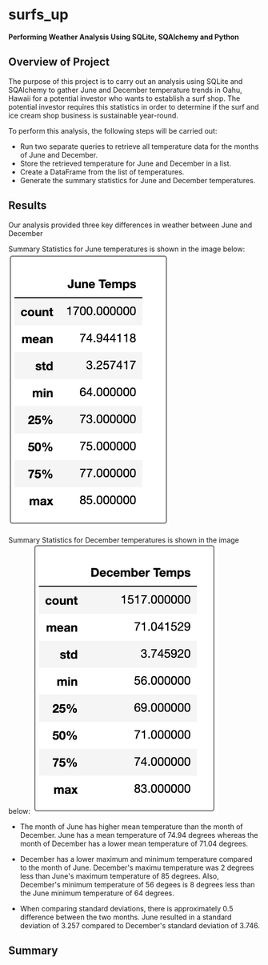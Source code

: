# surfs_up
**Performing Weather Analysis Using SQLite, SQAlchemy and Python**

  ## Overview of Project
  The purpose of this project is to carry out an analysis using SQLite and SQAlchemy to gather June and December temperature trends in Oahu, Hawaii for a potential investor who wants to establish a surf shop. The potential investor requires this statistics in order to determine if the surf and ice cream shop business is sustainable year-round.

  To perform this analysis, the following steps will be carried out:

  + Run two separate queries to retrieve all temperature data for the months of June and December.
  + Store the retrieved temperature for June and December in a list.
  + Create a DataFrame from the list of temperatures.
  + Generate the summary statistics for June and December temperatures.

  ## Results
   Our analysis provided three key differences in weather between June and December

   Summary Statistics for June temperatures is shown in the image below:
   ![june_summary](https://github.com/nnamdiilokah/surfs_up/blob/main/june%20summary%20statistics.png)

   Summary Statistics for December temperatures is shown in the image below:
   ![December_Summary](https://github.com/nnamdiilokah/surfs_up/blob/main/december%20summary%20statistics.png)

  + The month of June has higher mean temperature than the month of December. June has a mean temperature of 74.94 degrees whereas the month of December has a lower mean temperature of 71.04 degrees.

  + December has a lower maximum and minimum temperature compared to the month of June. December's maximu temperature was 2 degrees less than June's maximum temperature of 85 degrees.  Also, December's minimum temperature of 56 degees is 8 degrees less than the June minimum temperature of 64 degrees.
 
  + When comparing standard deviations, there is approximately 0.5 difference between the two months. June resulted in a standard deviation of 3.257 compared to December's standard deviation of 3.746.
  
   
   ## Summary
   
